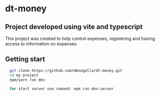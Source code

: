 # dt-money

## Project developed using vite and typescript

This project was created to help control expenses, registering and having access to information on expenses.

## Getting start

```bash
  git clone https://github.com/mbsegalla/dt-money.git
  cd my project
  npm/yarn run dev
  
  for start server use comand: npm run dev:server
```
